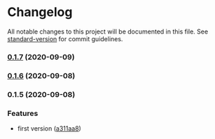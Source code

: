 # Changelog

All notable changes to this project will be documented in this file. See [standard-version](https://github.com/conventional-changelog/standard-version) for commit guidelines.

### [0.1.7](https://github.com/nsfilho/migration/compare/v0.1.6...v0.1.7) (2020-09-09)

### [0.1.6](https://github.com/nsfilho/migration/compare/v0.1.5...v0.1.6) (2020-09-08)

### 0.1.5 (2020-09-08)


### Features

* first version ([a311aa8](https://github.com/nsfilho/migration/commit/a311aa88e0ecb5579fd88a2e5e0855e1eca78890))
